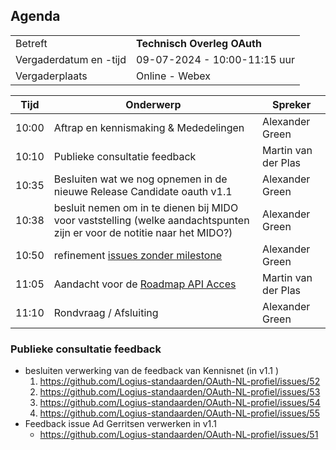 ## Agenda

|  |   |
|------------------------|-------------------------------------| 
| Betreft  | **Technisch Overleg OAuth** |
| Vergaderdatum en -tijd | 09-07-2024 - 10:00-11:15 uur  |
| Vergaderplaats  | Online - Webex|


| Tijd | Onderwerp |Spreker|
| --- | --- | --- |
| 10:00 | Aftrap en kennismaking & Mededelingen  |  Alexander Green |
| 10:10 | Publieke consultatie feedback  |  Martin van der Plas |
| 10:35 | Besluiten wat we nog opnemen in de nieuwe Release Candidate oauth v1.1  |  Alexander Green |
| 10:38 | besluit nemen om in te dienen bij MIDO voor vaststelling (welke aandachtspunten zijn er voor de notitie naar het MIDO?) |  Alexander Green |
| 10:50 | refinement [issues zonder milestone](https://github.com/Logius-standaarden/OAuth-NL-profiel/issues?q=is%3Aopen+is%3Aissue+no%3Amilestone) | Alexander Green |
| 11:05 | Aandacht voor de [Roadmap API Acces](https://github.com/orgs/Logius-standaarden/projects/2/views/1) |  Martin van der Plas |
| 11:10 | Rondvraag / Afsluiting | Alexander Green |

### Publieke consultatie feedback
- besluiten verwerking van de feedback van Kennisnet (in v1.1 )
  1. https://github.com/Logius-standaarden/OAuth-NL-profiel/issues/52
  2. https://github.com/Logius-standaarden/OAuth-NL-profiel/issues/53
  3. https://github.com/Logius-standaarden/OAuth-NL-profiel/issues/54
  4. https://github.com/Logius-standaarden/OAuth-NL-profiel/issues/55
- Feedback issue Ad Gerritsen verwerken in v1.1
  - https://github.com/Logius-standaarden/OAuth-NL-profiel/issues/51
